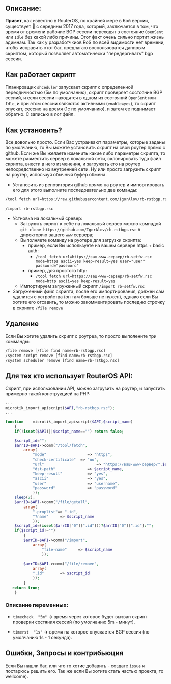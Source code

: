 
## Описание:

**Привет**, как известно в RouterOS, по крайней мере в 6ой версии, существует :bug:  с середины 2017 года, который, заключается в том, что время от времени рабочие BGP сессии переходят в состояние `OpenSent` или `Idle` без какой либо причины. Этот факт очень сильно портит жизнь адимнам. Так как у разработчкиов RoS  по всей видимости нет времени, чтобы исправить этот баг, предлагаю воспользоватся даннрым скриптом, который позволяет автоматически "передергивать" bgp сессии.

## Как работает скрипт
Планировщик `shceduler` запускает скрипт с определенной переодичностью (5м по умолчанию), скрипт проверяет состояние BGP сесиий, и если сессии находятся в одном из состояний `OpenSent` или `Idle`, и при этом сессии являются активными (`enable=yes`), то скрипт опускат, сессию на время (1с по умолчанию), и затем ее поднимает обратно. C записью в лог файл.

## Как установить?
Все довольно просто. Если Вас устраивают параметры, которые заданы по умолчанию, то Вы можете установить скрипт на свой роутер прямо с github.  Если же Вы желаете изменить какие либо параметры скрипта, то можете разместить сервер в локальной сети, склонировать туда файл скрипта, внести в него изменения, и загружать его на роутер непосредственно из внутренней сети. Ну или просто загрузить скрипт на роутер, используя обычный буфер обмена.
* Установить из репозитория github прямо на роутер и импортировать его для этого выполните последовательно две команды: 
```bash
/tool fetch url=https://raw.githubusercontent.com/IgorAlov/rb-rstbgp.rsc/main/rb-rstbgp.rsc mode=https ascii=yes keep-result=yes 
```
```bash
/import rb-rstbgp.rsc
```
* Устновка на локальный сревер:
   * Загрузить скрипт к себе на локальный сервер можно комнадой `git clone https://github.com/IgorAlov/rb-rstbgp.rsc` в директорию вашего `www` сервера;
   * Выполняете команду на руотере для загрузки скрипта:
      * пример, если Вы используете на вашем сервере https + basic auth:
         * `/tool fetch url=https://ваш-www-сервер/rb-setfw.rsc mode=https ascii=yes keep-result=yes user="user" password="password"`
      * пример, для простого http:
         * `/tool fetch url=https://ваш-www-сервер/rb-setfw.rsc mode=http ascii=yes keep-result=yes`
   * Импортируем загруженный скрипт `/import rb-setfw.rsc`
* Загруженный файл скрипта, после его импортирования, должен сам удалится с устройства (он там больше не нужен), однако если Вы хотите его отсавить, то можно закомментировать последню строчку в скрипте `/file remove`

## Удаление
Если Вы хотите удалить скрипт с роутреа, то просто выполените три комманды:
```bash
/file remove [/file find name=rb-rstbgp.rsc]
/system script remove [find name=rb-rstbgp.rsc]
/system scheduler remove [find name=rb-rstbgp.rsc]
```
## Для тех кто использует RouterOS API:
Скрипт, при использовании API, можно загрузить на роутер, и запустить примерно такой конструкцией на PHP:
```php
...
microtik_import_apiscript($API,"rb-rstbgp.rsc");
...

function	microtik_import_apiscript($API,$script_name)
	{
	if(!isset($API)||$script_name=="") return false;

	$script_id="";
	$arrID=$API->comm("/tool/fetch", 
		array(
			"mode"					=> "https",
        	"check-certificate"  => "no",
        	"url"						=> "https://ваш-www-сервер/".$script_name,
			"dst-path"				=> $script_name,
			"keep-result"			=> "yes",
			"ascii"					=> "yes",
			"user"					=> "username",
			"password"				=> "password"
			));
	sleep(2);
	$arrID=$API->comm("/file/getall", 
		array(
			".proplist"=> ".id",
			"?name"		=> $script_name
			));
	$script_id=(isset($arrID["0"][".id"]))?$arrID["0"][".id"]:"";
	if($script_id!="")
		{
		$arrID=$API->comm("/import", 
	  		array(
				"file-name"		=> $script_name
				));
	
		$arrID=$API->comm("/file/remove", 
			array(
		  	".id"		=> $script_id
		  	));
		}
   return true;
	}
```

### Описание переменных:

* `timecheck  "5m"` **->** время через которое будет вызван скрипт проверки состяния сессий (по умолчанию 5m - минут).

* `timerst  "1s"` **->** время на которое опускается BGP сессия (по умолчанию 1s - 1 секунда).

## Ошибки, Запросы и контрибьюция
Если Вы нашли баг, или что то хотие добавить - создате `issue` я постарюсь решить его. Так же если Вы хотите стать частью проекта, то wellcome).
